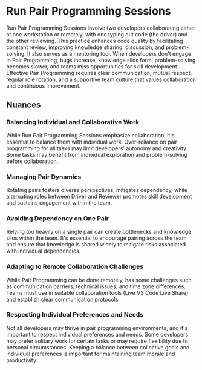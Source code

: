 # Run Pair Programming Sessions

Run Pair Programming Sessions involve two developers collaborating either at one workstation or remotely, with one typing out code (the driver) and the other reviewing.
This practice enhances code quality by facilitating constant review, improving knowledge sharing, discussion, and problem-solving.
It also serves as a mentoring tool.
When developers don't engage in Pair Programming, bugs increase, knowledge silos form, problem-solving becomes slower, and teams miss opportunities for skill development.
Effective Pair Programming requires clear communication, mutual respect, regular role rotation, and a supportive team culture that values collaboration and continuous improvement.

## Nuances

### Balancing Individual and Collaborative Work

While Run Pair Programming Sessions emphasize collaboration, it's essential to balance them with individual work.
Over-reliance on pair programming for all tasks may limit developers' autonomy and creativity.
Some tasks may benefit from individual exploration and problem-solving before collaboration.

### Managing Pair Dynamics

Rotating pairs fosters diverse perspectives, mitigates dependency, while alternating roles between Driver and Reviewer promotes skill development and sustains engagement within the team.

### Avoiding Dependency on One Pair

Relying too heavily on a single pair can create bottlenecks and knowledge silos within the team.
It's essential to encourage pairing across the team and ensure that knowledge is shared widely to mitigate risks associated with individual dependencies.

### Adapting to Remote Collaboration Challenges

While Pair Programming can be done remotely, has some challenges such as communication barriers, technical issues, and time zone differences.
Teams must use in suitable collaboration tools (Live VS Code Live Share) and establish clear communication protocols.

### Respecting Individual Preferences and Needs

Not all developers may thrive in pair programming environments, and it's important to respect individual preferences and needs.
Some developers may prefer solitary work for certain tasks or may require flexibility due to personal circumstances.
Keeping a balance between collective goals and individual preferences is important for maintaining team morale and productivity.